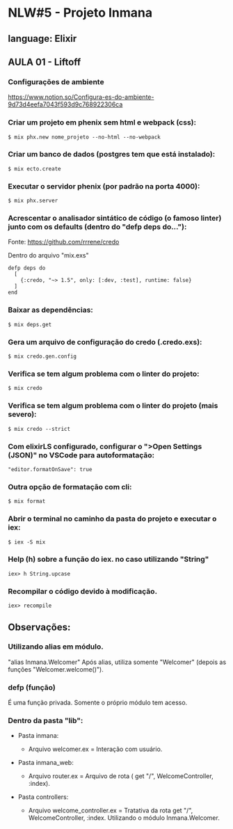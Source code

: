 # NLW#5 - Projeto Inmana

## language: Elixir

## AULA 01 - Liftoff

### Configurações de ambiente

https://www.notion.so/Configura-es-do-ambiente-9d73d4eefa7043f593d9c768922306ca

### Criar um projeto em phenix sem html e webpack (css):

```
$ mix phx.new nome_projeto --no-html --no-webpack
```

### Criar um banco de dados (postgres tem que está instalado):

```
$ mix ecto.create
```

### Executar o servidor phenix (por padrão na porta 4000):

```
$ mix phx.server
```

### Acrescentar o analisador sintático de código (o famoso linter) junto com os defaults (dentro do "defp deps do..."):

Fonte: https://github.com/rrrene/credo

Dentro do arquivo "mix.exs"

```
defp deps do
  [
    {:credo, "~> 1.5", only: [:dev, :test], runtime: false}
  ]
end
```

### Baixar as dependências:

```
$ mix deps.get
```

### Gera um arquivo de configuração do credo (.credo.exs):

```
$ mix credo.gen.config
```

### Verifica se tem algum problema com o linter do projeto:

```
$ mix credo
```

### Verifica se tem algum problema com o linter do projeto (mais severo):

```
$ mix credo --strict
```

### Com elixirLS configurado, configurar o ">Open Settings (JSON)" no VSCode para autoformatação:

```
"editor.formatOnSave": true
```

### Outra opção de formatação com cli:

```
$ mix format
```

### Abrir o terminal no caminho da pasta do projeto e executar o iex:

```
$ iex -S mix
```

### Help (h) sobre a função do iex. no caso utilizando "String"

```
iex> h String.upcase
```

### Recompilar o código devido à modificação.

```
iex> recompile
```

## Observações:

### Utilizando alias em módulo.

"alias Inmana.Welcomer"
Após alias, utiliza somente "Welcomer" (depois as funções "Welcomer.welcome()").

### defp (função)

É uma função privada. Somente o próprio módulo tem acesso.

### Dentro da pasta "lib":

- Pasta inmana:

  - Arquivo welcomer.ex = Interação com usuário.

- Pasta inmana_web:

  - Arquivo router.ex = Arquivo de rota (
    get "/", WelcomeController, :index).

- Pasta controllers:
  - Arquivo welcome_controller.ex = Tratativa da rota get "/", WelcomeController, :index. Utilizando o módulo Inmana.Welcomer.
